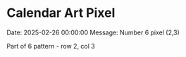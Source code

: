 # Calendar Art Pixel

Date: 2025-02-26 00:00:00
Message: Number 6 pixel (2,3)

Part of 6 pattern - row 2, col 3
